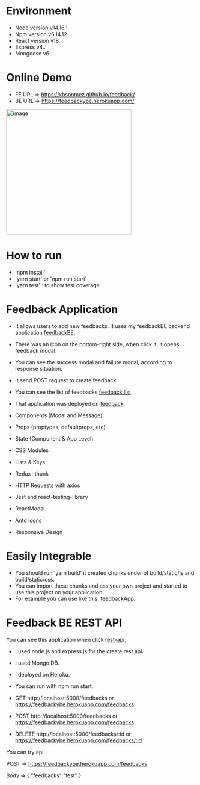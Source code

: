 # Environment
  - Node version v14.16.1
  - Npm version v6.14.12
  - React version v18.*.*
  - Express v4.*.*
  - Mongoose v6.*.*

# Online Demo

- FE URL => https://xbsonmez.github.io/feedback/
- BE URL => https://feedbackybe.herokuapp.com/

<img width="333" alt="image" src="https://user-images.githubusercontent.com/42543196/169666324-7c19b3d2-9b53-4616-902c-aa1a2046496c.png">


# How to run 

  - 'npm install'
  - 'yarn start' or 'npm run start'
  - 'yarn test' : to show test coverage
  

# Feedback Application 

- It allows users to add new feedbacks. It uses my feedbackBE backend application [feedbackBE](https://github.com/xbsonmez/feedbackyBE).
- There was an icon on the bottom-right side, when click it, it opens feedback modal.
- You can see the success modal and failure modal, according to response situation.
- It send POST request to create feedback.
- You can see the list of feedbacks [feedback list](https://feedbackybe.herokuapp.com/).  
- That application was deployed on [feedback](https://xbsonmez.github.io/feedback/).   
  


- Components (Modal and Message),
- Props (proptypes, defaultprops, etc)
- State (Component & App Level)
- CSS Modules
- Lists & Keys
- Redux -thunk
- HTTP Requests with axios 
- Jest and react-testing-library
- ReactModal
- Antd icons
- Responsive Design


# Easily Integrable

 - You should run 'yarn build'  it created chunks under of build/static/js and build/static/css.
 - You can import these chunks and css your own projext and started to use this project on your application.
 - For example you can use like this. [feedbackApp](https://github.com/xbsonmez/feedback/tree/master/dist).

# Feedback BE  REST API 

You can see this application when click [rest-api](https://github.com/xbsonmez/feedbackyBE). 

- I used node.js and express js for the create rest api.
- I used Mongo DB. 
- I deployed on Heroku.


- You can run with npm run start.
- GET  http://localhost:5000/feedbacks  or https://feedbackybe.herokuapp.com/feedbacks 
- POST http://localhost:5000/feedbacks  or https://feedbackybe.herokuapp.com/feedbacks 
- DELETE http://localhost:5000/feedbacks/:id or https://feedbackybe.herokuapp.com/feedbacks/:id

You can try api:

POST => https://feedbackybe.herokuapp.com/feedbacks 

Body => 
{
    "feedbacks":"test"
}


  


